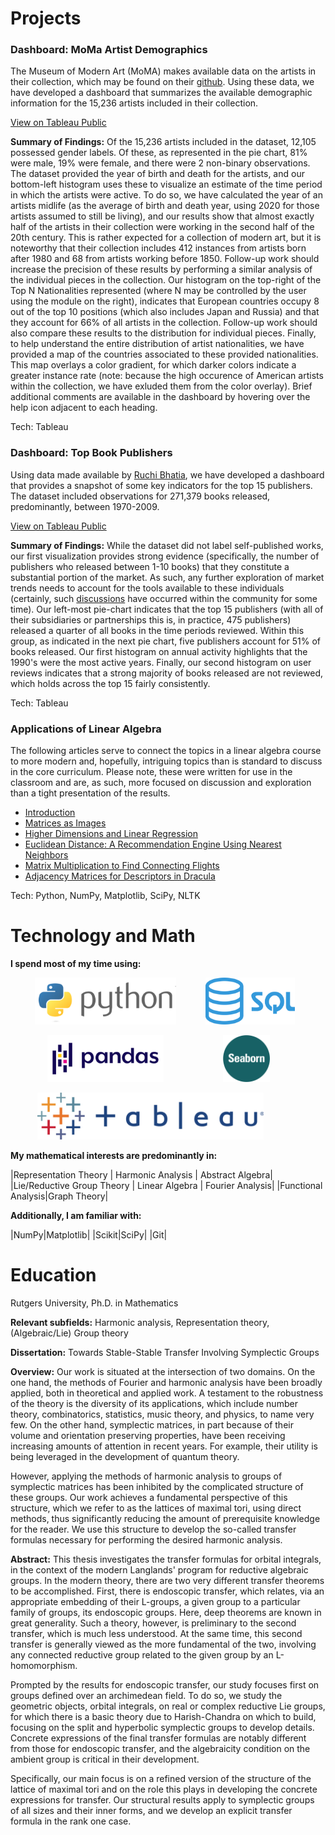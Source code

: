 # Projects<a name="projects"></a>

<div class="proj">
<h3>Dashboard: MoMa Artist Demographics</h3>
<p>The Museum of Modern Art (MoMA) makes available data on the artists in their collection, which may be found on their <a href='https://github.com/MuseumofModernArt/collection' target='_blank'>github</a>.  Using these data, we have developed a dashboard that summarizes the available demographic information for the 15,236 artists included in their collection. </p>

<a href="https://public.tableau.com/profile/john.thomas3702#!/vizhome/MOMAArtistDemographics/Dashboard1" target="_blank">View on Tableau Public</a>


<p><strong>Summary of Findings:</strong>  Of the 15,236 artists included in the dataset, 12,105 possessed gender labels.  Of these, as represented in the pie chart, 81% were male, 19% were female, and there were 2 non-binary observations.  The dataset provided the year of birth and death for the artists, and our bottom-left histogram uses these to visualize an estimate of the time period in which the artists were active.  To do so, we have calculated the year of an artists midlife (as the average of birth and death year, using 2020 for those artists assumed to still be living), and our results show that almost exactly half of the artists in their collection were working in the second half of the 20th century.  This is rather expected for a collection of modern art, but it is noteworthy that their collection includes 412 instances from artists born after 1980 and 68 from artists working before 1850.  Follow-up work should increase the precision of these results by performing a similar analysis of the individual pieces in the collection.  Our histogram on the top-right of the Top N Nationalities represented (where N may be controlled by the user using the module on the right), indicates that European countries occupy 8 out of the top 10 positions (which also includes Japan and Russia) and that they account for 66% of all artists in the collection.  Follow-up work should also compare these results to the distribution for individual pieces.  Finally, to help understand the entire distribution of artist nationalities, we have provided a map of the countries associated to these provided nationalities.  This map overlays a color gradient, for which darker colors indicate a greater instance rate (note: because the high occurence of American artists within the collection, we have exluded them from the color overlay).  Brief additional comments are available in the dashboard by hovering over the help icon adjacent to each heading. </p>

<p>Tech: Tableau</p>
</div>

<div class="proj">
<h3>Dashboard: Top Book Publishers</h3>
<p>Using data made available by <a href='https://www.kaggle.com/ruchi798/bookcrossing-dataset#' target='_blank'>Ruchi Bhatia</a>, we have developed a dashboard that provides a snapshot of some key indicators for the top 15 publishers.  The dataset included observations for 271,379 books released, predominantly, between 1970-2009.</p>

<a href="https://public.tableau.com/profile/john.thomas3702#!/vizhome/BookReviews_15998434359980/BooksReleasedbyPublisher" target="_blank">View on Tableau Public</a>


<p><strong>Summary of Findings:</strong>  While the dataset did not label self-published works, our first visualization provides strong evidence (specifically, the number of publishers who released between 1-10 books) that they constitute a substantial portion of the market.  As such, any further exploration of market trends needs to account for the tools available to these individuals (certainly, such <a href='https://www.nytimes.com/2011/05/22/books/review/the-case-for-self-publishing.html' target="_blank">discussions</a> have occurred within the community for some time).  Our left-most pie-chart indicates that the top 15 publishers (with all of their subsidiaries or partnerships this is, in practice, 475 publishers) released a quarter of all books in the time periods reviewed.  Within this group, as indicated in the next pie chart, five publishers account for 51% of books released.  Our first histogram on annual activity highlights that the 1990's were the most active years.  Finally, our second histogram on user reviews indicates that a strong majority of books released are not reviewed, which holds across the top 15 fairly consistently.  </p>

<p>Tech: Tableau</p>
</div>

<div class="proj">
<h3>Applications of Linear Algebra</h3>
<p> The following articles serve to connect the topics in a linear algebra course to more modern and, hopefully, intriguing topics than is standard to discuss in the core curriculum.  Please note, these were written for use in the classroom and are, as such, more focused on discussion and exploration than a tight presentation of the results.</p>

<ul> 
  <li><a href="https://jowenthomas.github.io/linear-algebra-applications/">Introduction</a></li>
<li><a href="https://jowenthomas.github.io/linear-algebra-applications/assets/pages/matrices-as-images.html">Matrices as Images</a></li>
<li><a href="https://jowenthomas.github.io/linear-algebra-applications/assets/pages/higher-dimensions-and-linear-regression.html" >Higher Dimensions and Linear Regression</a></li>
<li><a href="https://jowenthomas.github.io/linear-algebra-applications/assets/pages/euclidean-distance-a-recommendation-engine-using-nearest-neighbors.html" >Euclidean Distance: A Recommendation Engine Using Nearest Neighbors</a></li>
<li><a href="https://jowenthomas.github.io/linear-algebra-applications/assets/pages/matrix-multiplication-to-find-connecting-flights.html" >Matrix Multiplication to Find Connecting Flights</a></li>
<li><a href="https://jowenthomas.github.io/linear-algebra-applications/assets/pages/adjacency-matrices-for-descriptors-in-dracula.html" >Adjacency Matrices for Descriptors in Dracula</a></li>
</ul>

<p>Tech: Python, NumPy, Matplotlib, SciPy, NLTK</p>
</div>



# Technology and Math<a name="techmath"></a>

**I spend most of my time using:**

&nbsp;&nbsp;&nbsp;&nbsp;&nbsp;&nbsp;&nbsp;&nbsp;&nbsp;&nbsp;<img src="./assets/language_logos/python.png" alt="python" height="75"/> &nbsp;&nbsp;&nbsp;&nbsp;&nbsp;&nbsp;&nbsp;&nbsp;&nbsp;&nbsp; <img src="./assets/language_logos/sql.png" alt="sql" height="75"/>

&nbsp;&nbsp;&nbsp;&nbsp;&nbsp;&nbsp;&nbsp;&nbsp;&nbsp;&nbsp;&nbsp;&nbsp;&nbsp;&nbsp;&nbsp;<img src="./assets/language_logos/pandas.png" alt="pandas" height="75"/> &nbsp;&nbsp;&nbsp;&nbsp;&nbsp;&nbsp;&nbsp;&nbsp;&nbsp;&nbsp;&nbsp;&nbsp;&nbsp;&nbsp;&nbsp;&nbsp;&nbsp;&nbsp;&nbsp;&nbsp;&nbsp;&nbsp;&nbsp;<img src="./assets/language_logos/seaborn.png" alt="seaborn" height="75"/>

&nbsp;&nbsp;&nbsp;&nbsp;&nbsp;&nbsp;&nbsp;&nbsp;&nbsp;&nbsp; <img src="./assets/language_logos/tableau.png" alt="sql" height="75"/>


**My mathematical interests are predominantly in:**

|Representation Theory | Harmonic Analysis  |   Abstract Algebra|
|Lie/Reductive Group Theory  |   Linear Algebra  |   Fourier Analysis|
|Functional Analysis|Graph Theory|

**Additionally, I am familiar with:**

|NumPy|Matplotlib|
|Scikit|SciPy|
|Git|





# Education<a name="education"></a>
Rutgers University, Ph.D. in Mathematics  

**Relevant subfields:** 
Harmonic analysis, Representation theory, (Algebraic/Lie) Group theory

**Dissertation:** 
Towards Stable-Stable Transfer Involving Symplectic Groups

**Overview:** 
Our work is situated at the intersection of two domains.  On the one hand, the methods of Fourier and harmonic analysis have been broadly applied, both in theoretical and applied work.  A testament to the robustness of the theory is the diversity of its applications, which include number theory, combinatorics, statistics, music theory, and physics, to name very few.  On the other hand, symplectic matrices, in part because of their volume and orientation preserving properties, have been receiving increasing amounts of attention in recent years.  For example, their utility is being leveraged in the development of quantum theory.

However, applying the methods of harmonic analysis to groups of symplectic matrices has been inhibited by the complicated structure of these groups. Our work achieves a fundamental perspective of this structure, which we refer to as the lattices of maximal tori, using direct methods, thus significantly reducing the amount of prerequisite knowledge for the reader.  We use this structure to develop the so-called transfer formulas necessary for performing the desired harmonic analysis.

**Abstract:** 
This thesis investigates the transfer formulas for orbital integrals, in the context of the modern Langlands' program for reductive algebraic groups. In the modern theory, there are two very different transfer theorems to be accomplished. First, there is endoscopic transfer, which relates, via an appropriate embedding of their L-groups,
a given group to a particular family of groups, its endoscopic groups. Here, deep theorems are known in great generality. Such a theory, however, is preliminary to the
second transfer, which is much less understood. At the same time, this second transfer is generally viewed as the more fundamental of the two, involving any connected
reductive group related to the given group by an L-homomorphism.

Prompted by the results for endoscopic transfer, our study focuses first on groups defined over an archimedean field. To do so, we study the geometric objects, orbital
integrals, on real or complex reductive Lie groups, for which there is a basic theory due to Harish-Chandra on which to build, focusing on the split and hyperbolic symplectic
groups to develop details. Concrete expressions of the final transfer formulas are notably different from those for endoscopic transfer, and the algebraicity condition
on the ambient group is critical in their development.

Specifically, our main focus is on a refined version of the structure of the lattice of maximal tori and on the role this plays in developing the concrete expressions for
transfer. Our structural results apply to symplectic groups of all sizes and their inner forms, and we develop an explicit transfer formula in the rank one case.

